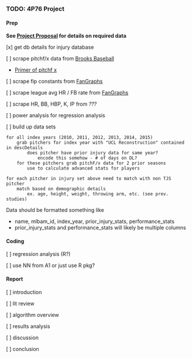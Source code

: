 ### TODO: 4P76 Project

#### Prep

**See [Project Proposal](https://github.com/PrestonEn/RockyHelium/blob/master/4p76_project_proposal.md) for details on required data**

[x] get db details for injury database

[ ] scrape pitchf/x data from [Brooks Baseball](http://www.brooksbaseball.net/)

* [Primer of pitchf x](https://fastballs.wordpress.com/2010/04/18/a-pitchfx-primer/)

[ ] scrape fip constants from [FanGraphs](http://www.fangraphs.com/leaders.aspx?pos=all&stats=pit&lg=all&qual=0&type=2&season=2014&month=0&season1=2002&ind=0&team=0,ss&rost=0&age=&filter=&players=0)

[ ] scrape league avg HR / FB rate from [FanGraphs](http://www.fangraphs.com/guts.aspx?type=cn)

[ ] scrape HR, BB, HBP, K, IP from *???*

[ ] power analysis for regression analysis

[ ] build up data sets

    for all index years (2010, 2011, 2012, 2013, 2014, 2015)
	    grab pitchers for index year with "UCL Reconstruction" contained in descDetails
	    	does pitcher have prior injury data for same year?
	    		encode this somehow - # of days on DL?
	    for these pitchers grab pitchF/x data for 2 prior seasons
	    	use to calculate advanced stats for players

	for each pitcher in injury set above need to match with non TJS pitcher
		match based on demographic details
			ex. age, height, weight, throwing arm, etc. (see prev. studies)

Data should be formatted something like

* name, mlbam_id, index_year, prior_injury_stats, performance_stats
* prior_injury_stats and performance_stats will likely be multiple columns

#### Coding

[ ] regression analysis (R?)

[ ] use NN from A1 or just use R pkg?

#### Report

[ ] introduction

[ ] lit review

[ ] algorithm overview

[ ] results analysis

[ ] discussion

[ ] conclusion
